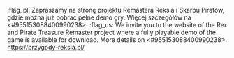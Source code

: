 :flag_pl: Zapraszamy na stronę projektu Remastera Reksia i Skarbu Piratów, gdzie można już pobrać pełne demo gry. Więcej szczegółów na <#955153088400990238>.
:flag_us: We invite you to the website of the Rex and Pirate Treasure Remaster project where a fully playable demo of the game is available for download. More details on <#955153088400990238>.
https://przygody-reksia.pl/